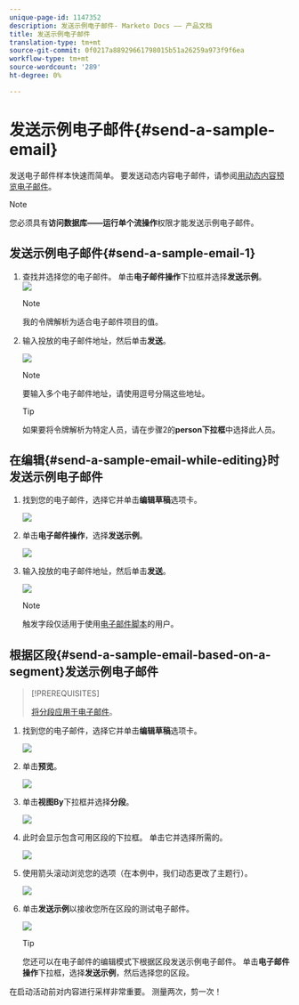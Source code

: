 ```yaml
---
unique-page-id: 1147352
description: 发送示例电子邮件- Marketo Docs —— 产品文档
title: 发送示例电子邮件
translation-type: tm+mt
source-git-commit: 0f0217a88929661798015b51a26259a973f9f6ea
workflow-type: tm+mt
source-wordcount: '289'
ht-degree: 0%

---
```



# 发送示例电子邮件{#send-a-sample-email}

发送电子邮件样本快速而简单。 要发送动态内容电子邮件，请参阅[用动态内容预览电子邮件](/help/marketo/product-docs/email-marketing/general/functions-in-the-editor/preview-an-email-with-dynamic-content.md)。

>[!NOTE]
>
>您必须具有&#x200B;**访问数据库——运行单个流操作**&#x200B;权限才能发送示例电子邮件。

## 发送示例电子邮件{#send-a-sample-email-1}

1. 查找并选择您的电子邮件。 单击&#x200B;**电子邮件操作**&#x200B;下拉框并选择&#x200B;**发送示例**。\
   ![](assets/one-281-29.jpg)

   >[!NOTE]
   >
   >我的令牌解析为适合电子邮件项目的值。

1. 输入投放的电子邮件地址，然后单击&#x200B;**发送**。

   ![](assets/two.png)

   >[!NOTE]
   >
   >要输入多个电子邮件地址，请使用逗号分隔这些地址。

   >[!TIP]
   >
   >如果要将令牌解析为特定人员，请在步骤2的&#x200B;**person下拉框**&#x200B;中选择此人员。

## 在编辑{#send-a-sample-email-while-editing}时发送示例电子邮件

1. 找到您的电子邮件，选择它并单击&#x200B;**编辑草稿**&#x200B;选项卡。

   ![](assets/three-281-29.jpg)

1. 单击&#x200B;**电子邮件操作**，选择&#x200B;**发送示例**。

   ![](assets/four.png)

1. 输入投放的电子邮件地址，然后单击&#x200B;**发送**。

   ![](assets/two.png)

   >[!NOTE]
   >
   >触发字段仅适用于使用[电子邮件脚本](https://developers.marketo.com/documentation/velocity-script/)的用户。

## 根据区段{#send-a-sample-email-based-on-a-segment}发送示例电子邮件

>[!PREREQUISITES]
>
>[将分段应用于电子邮件](/help/marketo/product-docs/email-marketing/general/functions-in-the-editor/using-dynamic-content-in-an-email.md)。

1. 找到您的电子邮件，选择它并单击&#x200B;**编辑草稿**&#x200B;选项卡。

   ![](assets/three-281-29.jpg)

1. 单击&#x200B;**预览**。

   ![](assets/1.png)

1. 单击&#x200B;**视图By**&#x200B;下拉框并选择&#x200B;**分段**。

   ![](assets/2.png)

1. 此时会显示包含可用区段的下拉框。 单击它并选择所需的。

   ![](assets/3.png)

1. 使用箭头滚动浏览您的选项（在本例中，我们动态更改了主题行）。

   ![](assets/4.png)

1. 单击&#x200B;**发送示例**&#x200B;以接收您所在区段的测试电子邮件。

   ![](assets/5.png)

   >[!TIP]
   >
   >您还可以在电子邮件的编辑模式下根据区段发送示例电子邮件。 单击&#x200B;**电子邮件操作**&#x200B;下拉框，选择&#x200B;**发送示例**，然后选择您的区段。

在启动活动前对内容进行采样非常重要。 测量两次，剪一次！
